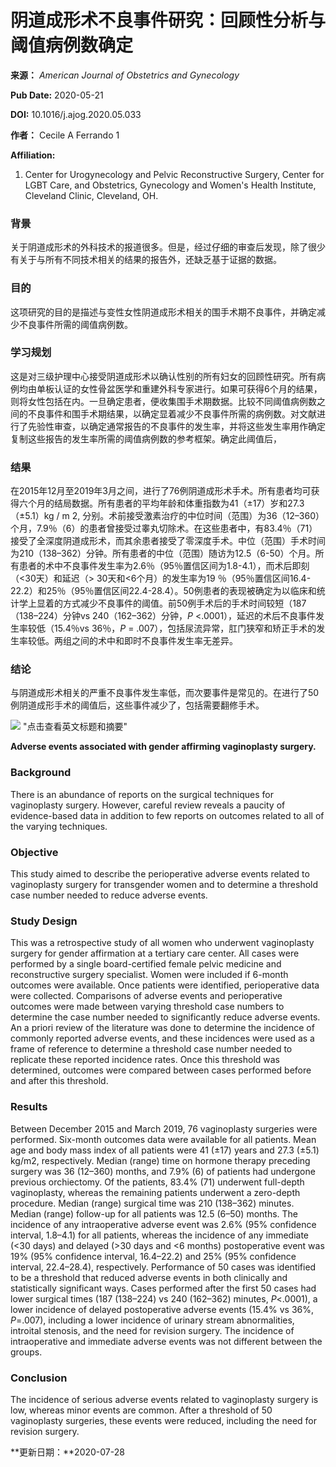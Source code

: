 # 阴道成形术不良事件研究：回顾性分析与阈值病例数确定

**来源：** _American Journal of Obstetrics and Gynecology_

**Pub Date:** 2020-05-21

**DOI:** 10.1016/j.ajog.2020.05.033

**作者：** Cecile A Ferrando 1

**Affiliation:**

1.  Center for Urogynecology and Pelvic Reconstructive Surgery, Center for LGBT Care, and Obstetrics, Gynecology and Women's Health Institute, Cleveland Clinic, Cleveland, OH.

### 背景

关于阴道成形术的外科技术的报道很多。但是，经过仔细的审查后发现，除了很少有关于与所有不同技术相关的结果的报告外，还缺乏基于证据的数据。

### 目的

这项研究的目的是描述与变性女性阴道成形术相关的围手术期不良事件，并确定减少不良事件所需的阈值病例数。

### 学习规划

这是对三级护理中心接受阴道成形术以确认性别的所有妇女的回顾性研究。所有病例均由单板认证的女性骨盆医学和重建外科专家进行。如果可获得6个月的结果，则将女性包括在内。一旦确定患者，便收集围手术期数据。比较不同阈值病例数之间的不良事件和围手术期结果，以确定显着减少不良事件所需的病例数。对文献进行了先验性审查，以确定通常报告的不良事件的发生率，并将这些发生率用作确定复制这些报告的发生率所需的阈值病例数的参考框架。确定此阈值后，

### 结果

在2015年12月至2019年3月之间，进行了76例阴道成形术手术。所有患者均可获得六个月的结局数据。所有患者的平均年龄和体重指数为41（±17）岁和27.3（±5.1）kg / m 2, 分别。术前接受激素治疗的中位时间（范围）为36（12–360）个月，7.9％（6）的患者曾接受过睾丸切除术。在这些患者中，有83.4％（71）接受了全深度阴道成形术，而其余患者接受了零深度手术。中位（范围）手术时间为210（138–362）分钟。所有患者的中位（范围）随访为12.5（6-50）个月。所有患者的术中不良事件发生率为2.6％（95％置信区间为1.8-4.1），而术后即刻（<30天）和延迟（> 30天和<6个月）的发生率为19 ％（95％置信区间16.4-22.2）和25％（95％置信区间22.4-28.4）。50例患者的表现被确定为以临床和统计学上显着的方式减少不良事件的阈值。前50例手术后的手术时间较短（187（138–224）分钟vs 240（162–362）分钟，_P_ <.0001），延迟的术后不良事件发生率较低（15.4％vs 36％，_P_ = .007），包括尿流异常，肛门狭窄和矫正手术的发生率较低。两组之间的术中和即时不良事件发生率无差异。

### 结论

与阴道成形术相关的严重不良事件发生率低，而次要事件是常见的。在进行了50例阴道成形手术的阈值后，这些事件减少了，包括需要翻修手术。

![](https://scdn.x-mol.com/jcss/images/paperTranslation.png) "点击查看英文标题和摘要"

**Adverse events associated with gender affirming vaginoplasty surgery.**

### Background

There is an abundance of reports on the surgical techniques for vaginoplasty surgery. However, careful review reveals a paucity of evidence-based data in addition to few reports on outcomes related to all of the varying techniques.

### Objective

This study aimed to describe the perioperative adverse events related to vaginoplasty surgery for transgender women and to determine a threshold case number needed to reduce adverse events.

### Study Design

This was a retrospective study of all women who underwent vaginoplasty surgery for gender affirmation at a tertiary care center. All cases were performed by a single board-certified female pelvic medicine and reconstructive surgery specialist. Women were included if 6-month outcomes were available. Once patients were identified, perioperative data were collected. Comparisons of adverse events and perioperative outcomes were made between varying threshold case numbers to determine the case number needed to significantly reduce adverse events. An a priori review of the literature was done to determine the incidence of commonly reported adverse events, and these incidences were used as a frame of reference to determine a threshold case number needed to replicate these reported incidence rates. Once this threshold was determined, outcomes were compared between cases performed before and after this threshold.

### Results

Between December 2015 and March 2019, 76 vaginoplasty surgeries were performed. Six-month outcomes data were available for all patients. Mean age and body mass index of all patients were 41 (±17) years and 27.3 (±5.1) kg/m2, respectively. Median (range) time on hormone therapy preceding surgery was 36 (12–360) months, and 7.9% (6) of patients had undergone previous orchiectomy. Of the patients, 83.4% (71) underwent full-depth vaginoplasty, whereas the remaining patients underwent a zero-depth procedure. Median (range) surgical time was 210 (138–362) minutes. Median (range) follow-up for all patients was 12.5 (6–50) months. The incidence of any intraoperative adverse event was 2.6% (95% confidence interval, 1.8–4.1) for all patients, whereas the incidence of any immediate (<30 days) and delayed (>30 days and <6 months) postoperative event was 19% (95% confidence interval, 16.4–22.2) and 25% (95% confidence interval, 22.4–28.4), respectively. Performance of 50 cases was identified to be a threshold that reduced adverse events in both clinically and statistically significant ways. Cases performed after the first 50 cases had lower surgical times (187 (138–224) vs 240 (162–362) minutes, _P_<.0001), a lower incidence of delayed postoperative adverse events (15.4% vs 36%, _P_\=.007), including a lower incidence of urinary stream abnormalities, introital stenosis, and the need for revision surgery. The incidence of intraoperative and immediate adverse events was not different between the groups.

### Conclusion

The incidence of serious adverse events related to vaginoplasty surgery is low, whereas minor events are common. After a threshold of 50 vaginoplasty surgeries, these events were reduced, including the need for revision surgery.

**更新日期：**2020-07-28
